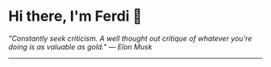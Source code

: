 <h1>Hi there, I'm Ferdi 👋</h1>

<p><em>
  "Constantly seek criticism. A well thought out critique of whatever you're doing is as valuable as gold." — Elon Musk
</em></p>

---
